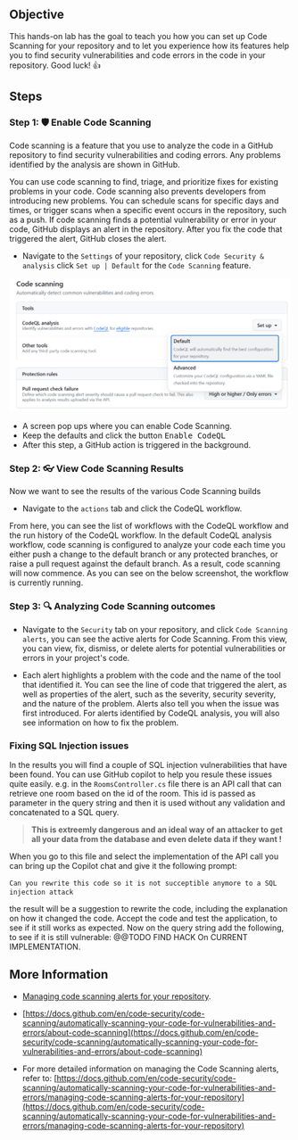 ## Objective

This hands-on lab has the goal to teach you how you can set up Code Scanning for your repository and to let you experience how its features help you to find security vulnerabilities and code errors in the code in your repository. Good luck! 👍

## Steps

### Step 1: :shield: Enable Code Scanning
Code scanning is a feature that you use to analyze the code in a GitHub repository to find security vulnerabilities and coding errors. Any problems identified by the analysis are shown in GitHub.

You can use code scanning to find, triage, and prioritize fixes for existing problems in your code. Code scanning also prevents developers from introducing new problems. You can schedule scans for specific days and times, or trigger scans when a specific event occurs in the repository, such as a push. If code scanning finds a potential vulnerability or error in your code, GitHub displays an alert in the repository. After you fix the code that triggered the alert, GitHub closes the alert. 

- Navigate to the `Settings` of your repository, click `Code Security & analysis` click `Set up | Default` for the `Code Scanning` feature.

![Code Scanning - Set up](./images/codescanningsetup.PNG)

- A screen pop ups where you can enable Code Scanning. 
- Keep the defaults and click the button <kbd>Enable CodeQL</kbd>
- After this step, a GitHub action is triggered in the background. 

### Step 2: :eyeglasses: View Code Scanning Results
Now we want to see the results of the various Code Scanning builds

- Navigate to the `actions` tab and click the CodeQL workflow.

From here, you can see the list of workflows with the CodeQL workflow and the run history of the CodeQL workflow. In the default CodeQL analysis workflow, code scanning is configured to analyze your code each time you either push a change to the default branch or any protected branches, or raise a pull request against the default branch. As a result, code scanning will now commence. As you can see on the below screenshot, the workflow is currently running.

### Step 3: :mag: Analyzing Code Scanning outcomes
- Navigate to the `Security` tab on your repository, and click `Code Scanning alerts`, you can see the active alerts for Code Scanning. From this view, you can view, fix, dismiss, or delete alerts for potential vulnerabilities or errors in your project's code.

- Each alert highlights a problem with the code and the name of the tool that identified it. You can see the line of code that triggered the alert, as well as properties of the alert, such as the severity, security severity, and the nature of the problem. Alerts also tell you when the issue was first introduced. For alerts identified by CodeQL analysis, you will also see information on how to fix the problem.

### Fixing SQL Injection issues
In the results you will find a couple of SQL injection vulnerabilities that have been found. You can use GitHub copilot to help you resule these issues quite easily. e.g. in the `RoomsController.cs` file there is an API call that can retrieve one room based on the id of the room. This id is passed as parameter in the query string and then it is used without any validation and concatenated to a SQL query. 
>**This is extreemly dangerous and an ideal way of an attacker to get all your data from the database and even delete data if they want !**

When you go to this file and select the implementation of the API call you can bring up the Copilot chat and give it the following prompt:
``` console
Can you rewrite this code so it is not succeptible anymore to a SQL injection attack
```

the result will be a suggestion to rewrite the code, including the explanation on how it changed the code. Accept the code and test the application, to see if it still works as expected. Now on the query string add the following, to see if it is still vulnerable: @@TODO FIND HACK On CURRENT IMPLEMENTATION.


## More Information
- [Managing code scanning alerts for your repository](https://docs.github.com/en/code-security/secure-coding/managing-code-scanning-alerts-for-your-repository]).

- [https://docs.github.com/en/code-security/code-scanning/automatically-scanning-your-code-for-vulnerabilities-and-errors/about-code-scanning](https://docs.github.com/en/code-security/code-scanning/automatically-scanning-your-code-for-vulnerabilities-and-errors/about-code-scanning)

- For more detailed information on managing the Code Scanning alerts, refer to: [https://docs.github.com/en/code-security/code-scanning/automatically-scanning-your-code-for-vulnerabilities-and-errors/managing-code-scanning-alerts-for-your-repository](https://docs.github.com/en/code-security/code-scanning/automatically-scanning-your-code-for-vulnerabilities-and-errors/managing-code-scanning-alerts-for-your-repository)

